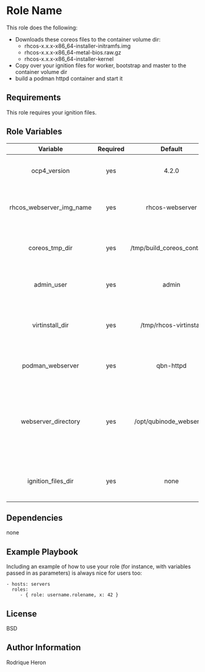 Role Name
=========

This role does the following:

 * Downloads these coreos files to the container volume dir:
   - rhcos-x.x.x-x86_64-installer-initramfs.img
   - rhcos-x.x.x-x86_64-metal-bios.raw.gz
   - rhcos-x.x.x-x86_64-installer-kernel
 * Copy over your ignition files for worker, bootstrap and master to the container volume dir
 * build a podman httpd container and start it

Requirements
------------

This role requires your ignition files.

Role Variables
--------------
|  **Variable** | **Required** | **Default** | **Description** |
| :---: | :---: | :---: | :---: |
|  ocp4_version | yes | 4.2.0 | The release of OCP4 you are installing |
|  rhcos_webserver_img_name | yes | rhcos-webserver | Name for the webserver container image |
|  coreos_tmp_dir | yes | /tmp/build_coreos_container | Temp folder used for running podman build |
|  admin_user | yes | admin | The non root user you are logged as |
|  virtinstall_dir | yes | /tmp/rhcos-virtinstall | The directory to store the virt-install generated scripts |
|  podman_webserver | yes | qbn-httpd | Name for the webserver container |
|  webserver_directory | yes | /opt/qubinode_webserver | Directory used use for the container volume and to store the files to be served by the webserver |
| ignition_files_dir | yes | none | Path where you ignitions files are stored |

Dependencies
------------

none

Example Playbook
----------------

Including an example of how to use your role (for instance, with variables passed in as parameters) is always nice for users too:

    - hosts: servers
      roles:
         - { role: username.rolename, x: 42 }

License
-------

BSD

Author Information
------------------

Rodrique Heron
